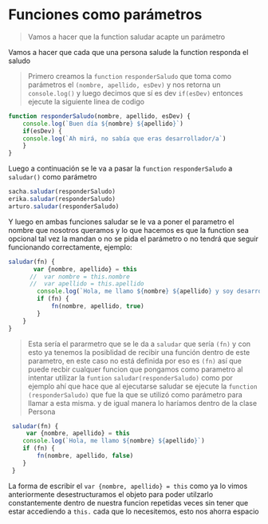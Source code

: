 # Funciones como parámetros

>Vamos a hacer que la function saludar acapte un parámetro

Vamos a hacer que cada que una persona salude la function responda el saludo  



>Primero creamos la ```function``` ```responderSaludo``` que toma como parámetros el ```(nombre, apellido, esDev)``` y nos retorna un ```console.log()``` y luego decimos que sí es dev ```if(esDev)``` entonces ejecute la siguiente linea de codigo 
```js
function responderSaludo(nombre, apellido, esDev) {
	console.log(`Buen día ${nombre} ${apellido}`)
	if(esDev) {
	console.log(`Ah mirá, no sabía que eras desarrollador/a`)
	}
}
```

Luego a continuación se le va a pasar la ```function``` ```responderSaludo``` a ```saludar()``` como parámetro

```js 
sacha.saludar(responderSaludo)
erika.saludar(responderSaludo)
arturo.saludar(responderSaludo) 
```

Y luego en ambas funciones saludar se le va a poner el parametro el nombre que nosotros queramos y lo que hacemos es que la function sea opcional tal vez la mandan o no se pida el parámetro o no tendrá que seguir funcionando correctamente, ejemplo:
```js 
saludar(fn) {
       var {nombre, apellido} = this
      //  var nombre = this.nombre
      //  var apellido = this.apellido
        console.log(`Hola, me llamo ${nombre} ${apellido} y soy desarrollador`)
        if (fn) {
            fn(nombre, apellido, true)
        }
    }
}
```
> Esta sería el pararmetro que se le da a ```saludar``` que sería ```(fn)``` y con esto ya tenemos la posiblidad de recibir una función dentro de este parametro, en este caso no está definida por eso es ```(fn)``` así que puede recbir cualquer funcion que pongamos como parametro al intentar utilizar la ```funtion``` ```saludar(responderSaludo)``` como por ejemplo ahí que hace que al ejecutarse saludar se ejecute la ```function``` ```(responderSaludo)``` que fue la que se utilizó como parámetro para llamar a esta misma. y de igual manera lo haríamos dentro de la clase Persona 
```js
 saludar(fn) {
     var {nombre, apellido} = this
    console.log(`Hola, me llamo ${nombre} ${apellido}`)
    if (fn) {
        fn(nombre, apellido, false)
    }
 }
```
La forma de escribir el ```var {nombre, apellido} = this``` como ya lo vimos anteriormente desestructuramos el objeto para poder utilzarlo constantemente dentro de nuestra funcion repetidas veces sin tener que estar accediendo a ```this.``` cada que lo necesitemos, esto nos ahorra espacio

